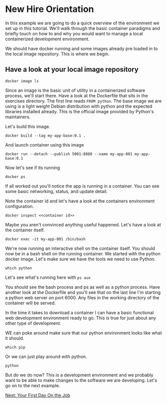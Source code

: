 # New Hire Orientation

In this example we are going to do a quick overview of the environment we set up in this tutorial. We'll walk through the basic container paradigms and briefly touch on how to and why you would want to manage a local containerized development environment.

We should have docker running and some images already pre loaded in to the local image repository. This is where we begin.

## Have a look at your local image repository
`docker image ls`


Since an image is the basic unit of utility in a containerized software process, we'll start there. Have a look at the Dockerfile that sits in the exercises directory. The first line reads `FROM python`. The base image we are using is a light weight Debian distribution with python and the expected libraries installed already. This is the official image provided by Python's maintainers.

Let's build this image.

`docker build --tag my-app-base:0.1 .`

And launch container using this image

`docker run --detach --publish 5001:8080 --name my-app-001 my-app-base:0.1`

Now let's see if its running

`docker ps`

If all worked out you'll notice the app is running in a container. You can see some basic networking, status, and update detail.

Note the container id and let's have a look at the containers environment configuration.

`docker inspect <<container id>>`

Maybe you aren't convinced anything useful happened. Let's have a look at the container itself.

`docker exec -it my-app-001 /bin/bash`

We're now running an interactive shell on the container itself.
You should now be in a bash shell on the running container.
We started with the python docker image. Let's make sure we have the tools we need to use Python.

`which python`

 Let's see what's running here with `ps aux`

You should see the bash process and ps as well as a python process. Have another look at the Dockerfile and you'll see that on the last line I'm starting a python web server on port 6000. Any files in the working directory of the container will be served.

In the time it takes to download a container I can have a basic functional web development environment ready to go. This is true for just about any other type of development.

WE can poke around make sure that our python environment looks like what it should.

`which pip`

Or we can just play around with python.

`python`

But do we do now?  This is a development environment and we probably want to be able to make changes to the software we are developing. Let's go on to the next example.

[Next: Your First Day On the Job](002_your_first_day_on_the_job.md)
